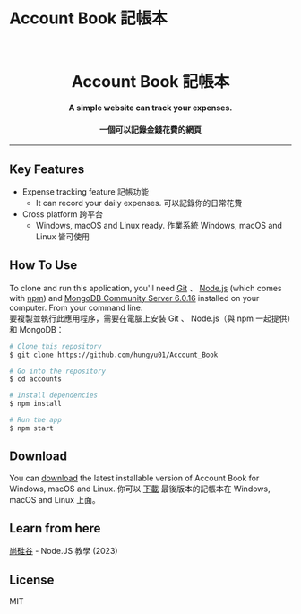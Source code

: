 # Account Book 記帳本
<h1 align="center">
<br>
  Account Book 記帳本
<br>
</h1>

<h4 align="center">A simple website can track your expenses.</h4>
<h4 align="center">一個可以記錄金錢花費的網頁</h4>
<hr>

## Key Features

* Expense tracking feature 記帳功能
  - It can record your daily expenses. 可以記錄你的日常花費
* Cross platform 跨平台
  - Windows, macOS and Linux ready. 作業系統 Windows, macOS and Linux 皆可使用

## How To Use

To clone and run this application, you'll need [Git](https://git-scm.com) 、 [Node.js](https://nodejs.org/en/download/) (which comes with [npm](http://npmjs.com)) and [MongoDB Community Server 6.0.16](https://www.mongodb.com/try/download/community) installed on your computer. From your command line:
<br>
要複製並執行此應用程序，需要在電腦上安裝 Git 、 Node.js（與 npm 一起提供）和 MongoDB：

```bash
# Clone this repository
$ git clone https://github.com/hungyu01/Account_Book

# Go into the repository
$ cd accounts

# Install dependencies
$ npm install

# Run the app
$ npm start
```


## Download

You can [download](https://github.com/hungyu01/Account_Book) the latest installable version of Account Book for Windows, macOS and Linux.
你可以 [下載](https://github.com/hungyu01/Account_Book) 最後版本的記帳本在 Windows, macOS and Linux 上面。


## Learn from here

[尚硅谷](https://www.youtube.com/playlist?list=PLmOn9nNkQxJGOPF4yPJ_H8lyn73KBcPtP) - Node.JS 教學 (2023)

## License

MIT


